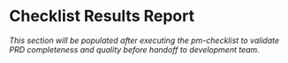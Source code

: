# Checklist Results Report

*This section will be populated after executing the pm-checklist to validate PRD completeness and quality before handoff to development team.*